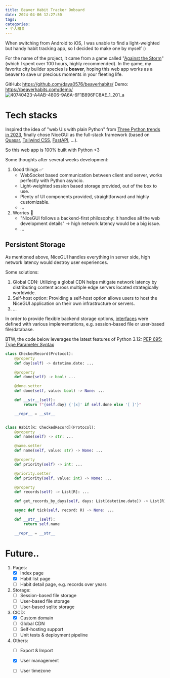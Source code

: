 ```yaml
---
title: Beaver Habit Tracker Onboard
date: 2024-04-06 12:27:50
tags:
categories:
- 个人相关
---
```


When switching from Android to iOS, I was unable to find a light-weighted but handy habit tracking app, so I decided to make one by myself :)

For the name of the project, it came from a game called "[Against the Storm](https://store.steampowered.com/app/1336490/Against_the_Storm/)" (which I spent over 100 hours, highly recommended). In the game, my favorite city builder species is **beaver**, hoping this web app works as a beaver to save ur precious moments in your fleeting life.

<!--more--> 

GitHub: https://github.com/daya0576/beaverhabits/
Demo: https://beaverhabits.com/demo/
![40740423-A4AB-4806-9A6A-6F1B896FC8AE_1_201_a](../images/blog/2021-09-04-jvm-note/40740423-A4AB-4806-9A6A-6F1B896FC8AE_1_201_a.jpeg)


# Tech stacks
Inspired the idea of "web UIs with plain Python" from [Three Python trends in 2023](https://blog.jerrycodes.com/python-trends-in-2023/), finally chose NiceGUI as the full-stack framework (based on [Quasar](https://quasar.dev/), [Tailwind CSS](https://tailwindcss.com/), [FastAPI](https://fastapi.tiangolo.com/), ...). 

So this web app is 100% built with Python <3 

Some thoughts after several weeks development:

1. Good things ✅
    - WebSocket based communication between client and server, works perfectly with Python asyncio.
    - Light-weighted session based storage provided, out of the box to use.
    - Plenty of UI components provided, straightforward and highly customizable.
    - ...
2. Worries 🤔
    - "NiceGUI follows a backend-first philosophy: It handles all the web development details" -> high network latency would be a big issue.
    - ...

## Persistent Storage
As mentioned above, NiceGUI handles everything in server side, high network latency would destroy user experiences.

Some solutions:
1. Global CDN:  Utilizing a global CDN helps mitigate network latency by distributing content across multiple edge servers located strategically worldwide.
2. Self-host option: Providing a self-host option allows users to host the NiceGUI application on their own infrastructure or servers.
3. ...

In order to provide flexible backend storage options, [interfaces](https://github.com/daya0576/beaverhabits/blob/master/beaverhabits/storage/storage.py) were defined with various implementations, e.g. session-based file or user-based file/database.

BTW, the code below leverages the latest features of Python 3.12: [PEP 695: Type Parameter Syntax](https://docs.python.org/3/whatsnew/3.12.html#pep-695-type-parameter-syntax)

```python
class CheckedRecord(Protocol):
    @property
    def day(self) -> datetime.date: ...

    @property
    def done(self) -> bool: ...

    @done.setter
    def done(self, value: bool) -> None: ...

    def __str__(self):
        return f"{self.day} {'[x]' if self.done else '[ ]'}"

    __repr__ = __str__


class Habit[R: CheckedRecord](Protocol):
    @property
    def name(self) -> str: ...

    @name.setter
    def name(self, value: str) -> None: ...

    @property
    def priority(self) -> int: ...

    @priority.setter
    def priority(self, value: int) -> None: ...

    @property
    def records(self) -> List[R]: ...

    def get_records_by_days(self, days: List[datetime.date]) -> List[R]: ...

    async def tick(self, record: R) -> None: ...

    def __str__(self):
        return self.name

    __repr__ = __str__
```

# Future..
1. Pages:
    - [x] Index page
    - [x] Habit list page
    - [ ] Habit detail page, e.g. records over years
2. Storage:
    - [ ] Session-based file storage
    - [ ] User-based file storage
    - [ ] User-based sqlite storage
3. CICD:
    - [x] Custom domain
    - [ ] Global CDN
    - [ ] Self-hosting support
    - [ ] Unit tests & deployment pipeline
4. Others:
    - [ ] Export & Import
    - [x] User management
    - [ ] User timezone



